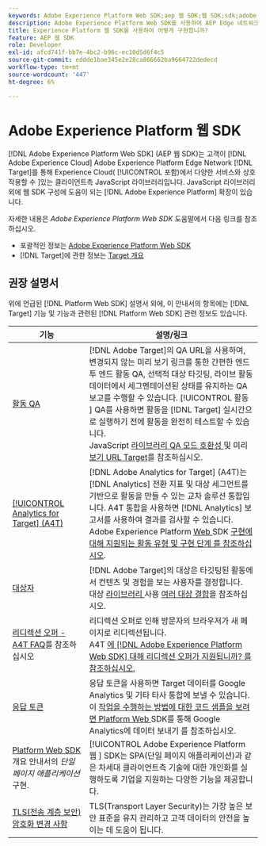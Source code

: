 ```yaml
---
keywords: Adobe Experience Platform Web SDK;aep 웹 SDK;웹 SDK;sdk;adobe experience cloud;platform edge 네트워크;adobe experience platform edge 네트워크;edge 네트워크;aep edge 네트워크
description: Adobe Experience Platform Web SDK를 사용하여 AEP Edge 네트워크를 통해 Adobe Experience Cloud의 다양한 서비스와 상호 작용하는 방법을 알아봅니다.
title: Experience Platform 웹 SDK를 사용하여 어떻게 구현합니까?
feature: AEP 웹 SDK
role: Developer
exl-id: afcd741f-bb7e-4bc2-b96c-ec10d5d6f4c5
source-git-commit: eddde1bae345e2e28ca866662ba9664722dedecd
workflow-type: tm+mt
source-wordcount: '447'
ht-degree: 6%

---
```


# Adobe Experience Platform 웹 SDK

[!DNL Adobe Experience Platform Web SDK] (AEP 웹 SDK)는 고객이  [!DNL Adobe Experience Cloud] Adobe Experience Platform Edge Network [!DNL Target]를 통해 Experience Cloud( [!UICONTROL  포함)에서 다양한 서비스와 상호 작용할 수 ]있는 클라이언트측 JavaScript 라이브러리입니다. JavaScript 라이브러리 외에 웹 SDK 구성에 도움이 되는 [!DNL Adobe Experience Platform] 확장이 있습니다.

자세한 내용은 *Adobe Experience Platform Web SDK* 도움말에서 다음 링크를 참조하십시오.

* 포괄적인 정보는 [Adobe Experience Platform Web SDK](https://experienceleague.adobe.com/docs/experience-platform/edge/home.html)
* [!DNL Target]에 관한 정보는 [Target 개요](https://experienceleague.adobe.com/docs/experience-platform/edge/personalization/adobe-target/target-overview.html)

## 권장 설명서

위에 언급된 [!DNL Platform Web SDK] 설명서 외에, 이 안내서의 항목에는 [!DNL Target] 기능 및 기능과 관련된 [!DNL Platform Web SDK] 관련 정보도 있습니다.

| 기능 | 설명/링크 |
| --- | --- |
| [활동 QA](/help/c-activities/c-activity-qa/activity-qa.md) | [!DNL Adobe Target]의 QA URL을 사용하여, 변경되지 않는 미리 보기 링크를 통한 간편한 엔드 투 엔드 활동 QA, 선택적 대상 타깃팅, 라이브 활동 데이터에서 세그멘테이션된 상태를 유지하는 QA 보고를 수행할 수 있습니다. [!UICONTROL 활동 ] QA를 사용하면 활동을  [!DNL Target] 실시간으로 실행하기 전에 활동을 완전히 테스트할 수 있습니다.<br>JavaScript  [라이브러리 QA 모드 호환성 ](/help/c-activities/c-activity-qa/activity-qa.md#compatibility) 및 미리  [보기 URL Target](/help/c-activities/c-activity-qa/activity-qa.md#preview)를 참조하십시오. |
| [[!UICONTROL Analytics for Target] (A4T)](/help/c-integrating-target-with-mac/a4t/a4t.md) | [!DNL Adobe Analytics for Target] (A4T)는  [!DNL Analytics] 전환 지표 및 대상 세그먼트를 기반으로 활동을 만들 수 있는 교차 솔루션 통합입니다. A4T 통합을 사용하면 [!DNL Analytics] 보고서를 사용하여 결과를 검사할 수 있습니다.<br>Adobe Experience Platform  [Web ](/help/c-integrating-target-with-mac/a4t/a4t.md#section_F487896214BF4803AF78C552EF1669AA) SDK  [구현에 대해 지원되는 활동 유형 및 구현 단계 를 참조하십시오](/help/c-integrating-target-with-mac/a4t/a4timplementation.md#platform). |
| [대상자](/help/c-target/target.md) | [!DNL Adobe Target]의 대상은 타깃팅된 활동에서 컨텐츠 및 경험을 보는 사용자를 결정합니다.<br>대상  [라이브러리 ](/help/c-target/c-audiences/audiences.md#use-list) 사용  [여러 대상 결합](/help/c-target/combining-multiple-audiences.md)을 참조하십시오. |
| [리디렉션 오퍼 - A4T FAQ](/help/c-integrating-target-with-mac/a4t/r-a4t-faq/a4t-faq-redirect-offers.md)를 참조하십시오 | 리디렉션 오퍼로 인해 방문자의 브라우저가 새 페이지로 리디렉션됩니다.<br>A4T [에  [!DNL Adobe Experience Platform Web SDK] 대해 리디렉션 오퍼가 지원됩니까? 를 참조하십시오.](/help/c-integrating-target-with-mac/a4t/r-a4t-faq/a4t-faq-redirect-offers.md#platform) |
| [응답 토큰](/help/administrating-target/response-tokens.md) | 응답 토큰을 사용하면 Target 데이터를 Google Analytics 및 기타 타사 통합에 보낼 수 있습니다.<br>이  [작업을 수행하는 방법에 대한 코드 샘플을 보려면 Platform Web ](/help/administrating-target/response-tokens.md#platform-web-sdk) SDK를 통해 Google Analytics에 데이터 보내기 를 참조하십시오. |
| [Platform Web SDK ](https://experienceleague.adobe.com/docs/experience-platform/edge/personalization/adobe-target/spa-implementation.html?lang=en) 개요 안내서의  *단일 페이지 애플리케이션* 구현. | [!UICONTROL Adobe Experience Platform 웹 ] SDK는 SPA(단일 페이지 애플리케이션)과 같은 차세대 클라이언트측 기술에 대한 개인화를 실행하도록 기업을 지원하는 다양한 기능을 제공합니다. |
| [TLS(전송 계층 보안) 암호화 변경 사항](/help/c-implementing-target/c-considerations-before-you-implement-target/tls-transport-layer-security-encryption.md) | TLS(Transport Layer Security)는 가장 높은 보안 표준을 유지 관리하고 고객 데이터의 안전을 높이는 데 도움이 됩니다. |
